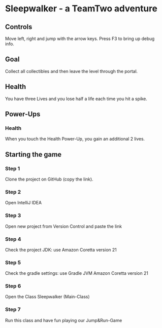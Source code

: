 # Sleepwalker - a TeamTwo adventure

## Controls
Move left, right and jump with the arrow keys. Press F3 to bring up debug info.

## Goal
Collect all collectibles and then leave the level through the portal.

## Health
You have three Lives and you lose half a life each time you hit a spike.

## Power-Ups
### Health
When you touch the Health Power-Up, you gain an additional 2 lives.

## Starting the game
### Step 1
Clone the project on GitHub (copy the link).
### Step 2
Open IntelliJ IDEA
### Step 3
Open new project from Version Control and paste the link
### Step 4
Check the project JDK: use Amazon Coretta version 21
### Step 5
Check the gradle settings: use Gradle JVM Amazon Coretta version 21
### Step 6
Open the Class Sleepwalker (Main-Class)
### Step 7
Run this class and have fun playing our Jump&Run-Game